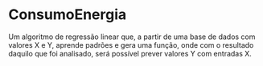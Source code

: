 # ConsumoEnergia
Um algoritmo de regressão linear que, a partir de uma base de dados com valores X e Y, aprende padrões e gera uma função, onde com o resultado daquilo que foi analisado, será possível prever valores Y com entradas X.
